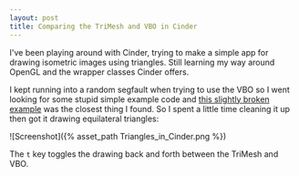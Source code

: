 ```yaml
---
layout: post
title: Comparing the TriMesh and VBO in Cinder
---
```

I've been playing around with Cinder, trying to make a simple app for drawing
isometric images using triangles. Still learning my way around OpenGL and the
wrapper classes Cinder offers.

I kept running into a random segfault when trying to use the VBO so I went
looking for some stupid simple example code and [this slightly broken example](https://forum.libcinder.org/topic/vbomesh-problem)
was the closest thing I found. So I spent a little time cleaning it up then got
it drawing equilateral triangles:

![Screenshot]({% asset_path Triangles_in_Cinder.png %})

The `t` key toggles the drawing back and forth between the TriMesh and VBO.

<script src="https://gist.github.com/drewish/cd582c6415bf8c0ba0a1.js"></script>
